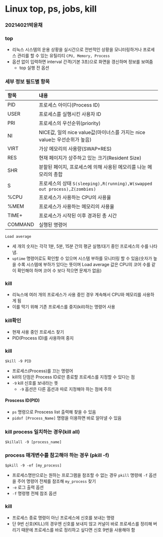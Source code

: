 # Linux top, ps, jobs, kill
### 20214021박윤채


### top
- 리눅스 시스템의 운용 상황을 실시간으로 전반적인 상황을 모니터링하거나 프로세스 관리를 할 수 있는 유틸리티 `CPU, Memory, Process`
- 옵션 없이 입력하면 interval 간격(기본 3초)으로 화면을 갱신하며 정보를 보여줌
  - top 실행 전 옵션


### 세부 정보 필드별 항목
|항목 |내용|
|:---|:---|
|PID|프로세스 아이디(Process ID)|
|USER|프로세스를 실행시킨 사용자 ID|
|PRI|프로세스의 우선순위(priority)|
|NI|NICE값, 일의 nice value값(마이너스를 가지는 nice value는 우선순위가 높음)|
|VIRT|가상 메모리의 사용량(SWAP+RES)|
|RES|현재 페이지가 상주하고 있는 크기(Resident Size)|
|SHR|분할된 페이지, 프로세스에 의해 사용된 메모리를 나눈 메모리의 총합|
|S|프로세스의 상태 `S(sleeping),R(running),W(swapped out process),Z(zombies)`|
|%CPU|프로세스가 사용하는 CPU의 사용율|
|%MEM|프로세스가 사용하는 메모리의 사용율|
|TIME+|프로세스가 시작된 이후 경과된 총 시간|
|COMMAND|실행된 명령어|


`Load average`
- 세 개의 숫자는 각각 1분, 5분, 15분 간의 평균 실행/대기 중인 프로세스의 수를 나타냄.
- `uptime` 명령어로도 확인할 수 있으며 시스템 부하를 모니터링 할 수 있음(숫자가 높을 수록 시스템에 부하가 있다는 뜻이며 Load average 값은 CPU의 코어 수를 같이 확인해야 하며 코어 수 보다 적으면 문제가 없음)



### kill
- 리눅스에 여러 개의 프로세스가 사용 중인 경우 계속해서 CPU와 메모리를 사용하게 됨
- 이를 막기 위해 기존 프로세스를 중지(kill)하는 명령어 사용
### kill확인
- 현재 사용 중인 프로세스 찾기
- PID(Process ID)를 사용하여 중지


### kill 
```
$kill -9 PID
```
- 프로세스(Process)를 끄는 명령어
- kill의 단점은 Process ID로만 종료할 프로세스를 지정할 수 있다는 점
- `-9` kill 신호를 보내라는 뜻
  - `-9` 옵션은 다른 옵션과 따로 지정해야 하는 점에 주의


#### Proscess ID(PID) 
- `ps` 명령으로 Proscess list 출력해 찾을 수 있음
- `pidof [Process_Name]` 명령을 이용하면 바로 알아낼 수 있음


### kill process 일치하는 경우(kill all)
```
$killall -9 [process_name]
```


### process 매개변수를 참고해야 하는 경우 (pkill -f)
```
$pkill -9 -ef [my_process]
```
- 프로세스명만으로는 원하는 프로그램을 참조할 수 없는 경우 `pkill` 명령에 `-f` 옵션을 주어 명령어 전체를 참조해 `my_process` 찾기
- `-e` 로그 출력 옵션
- `-f` 명령행 전체 참조 옵션


### kill

- 프로세스 종료 명령이 아닌 프로세스에 신호를 보내는 명령
- 단 9번 신호(KILL)의 경우엔 신호를 보내지 않고 커널이 바로 프로세스를 정리해 버리기 때문에 프로세스를 바로 정리하고 싶다면 신호 9번을 사용해야 함

